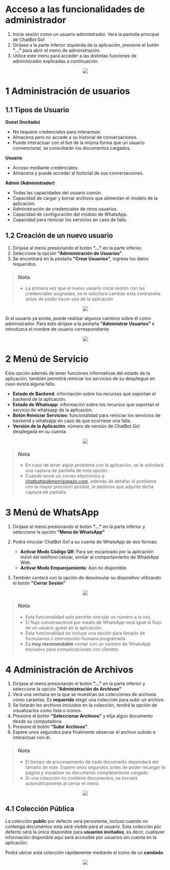 # Acceso a las funcionalidades de administrador
1. Inicie sesión como un usuario administrador. Verá la pantalla principal de ChatBot Go!
2. Diríjase a la parte inferior izquierda de la aplicación, presione el botón **"..."** para abrir el menú de administración.
3. Utilice este menú para acceder a las distintas funciones de administrador explicadas a continuación.
<p align="center">
  <img src="../assets/go_menu_ESP.png" />
</p>

# 1 Administración de usuarios
## 1.1 Tipos de Usuario
**Guest (Invitado)**
- No requiere credenciales para interactuar.
- Almacena pero no accede a su historial de conversaciones.
- Puede interactuar con el bot de la misma forma que un usuario convencional, se consultarán los documentos cargados.

**Usuario**
- Acceso mediante credenciales.
- Almacena y puede acceder al historial de sus conversaciones.

**Admin (Administrador)**
- Todas las capacidades del usuario común.
- Capacidad de cargar y borrar archivos que alimentan el modelo de la aplicación.
- Administración de credenciales de otros usuarios.
- Capacidad de configuración del módulo de WhatsApp.
- Capacidad para reiniciar los servicios en caso de fallo.

## 1.2 Creación de un nuevo usuario
1. Diríjase al menú presionando el botón **"..."** en la parte inferior.
2. Seleccione la opción **"Administración de Usuarios"**.
3. Se encontrará en la pestaña **"Crear Usuarios"**, ingrese los datos requeridos.

> ### Nota
> - La primera vez que el nuevo usuario inicie sesión con las credenciales asignadas, se le solicitará cambiar esta contraseña antes de poder hacer uso de la aplicación

<p align="center">
  <img src="../assets/go_usermenu_ESP.png" />
</p>

Si el usuario ya existe, puede realizar algunos cambios sobre él como administrador. Para esto diríjase a la pestaña **"Administrar Usuarios"** e introduzca el nombre de usuario correspondiente.

<p align="center">
  <img src="../assets/go_usermenu_admin_ESP.png" />
</p>

# 2 Menú de Servicio
Esta opción además de tener funciones informativas del estado de la aplicación, también permitirá reiniciar los servicios de su despliegue en caso exista alguna falla.
- **Estado de Backend**: información sobre los recursos que soportan el backend de la aplicación.
- **Estado de Whatsapp**: información sobre los recursos que soportan el servicio de whatsapp de la aplicación.
- **Botón Reiniciar Servicios**: funcionalidad para reiniciar los servicios de backend y whatsapp en caso de que ocurriese una falla.
- **Versión de la Aplicación**: número de versión de ChatBot Go! desplegada en su cuenta.

<p align="center">
  <img src="../assets/go_status_menu_ESP.png" />
</p>

> ### Nota
> - En caso de tener algún problema con la aplicación, se le solicitará una captura de pantalla de esta opción.
> - Cuando envíe un correo electrónico a chatbotgo@morrisopazo.com, además de detallar el problema con la mayor precisión posible, le pedimos que adjunte dicha captura de pantalla.

# 3 Menú de WhatsApp
1. Diríjase al menú presionando el botón **"..."** en la parte inferior y seleccione la opción **"Menú de WhatsApp"**
2. Podrá vincular ChatBot Go! a su cuenta de WhatsApp de dos formas:
   - **Activar Modo Código QR**: Para ser escaneado por la aplicación móvil del teléfono celular, similar al comportamiento de WhatsApp Web.
   - **Activar Modo Emparejamiento**: Aún no disponible.

3. También contará con la opción de desvincular su dispositivo utilizando el botón **"Cerrar Sesión"**

<p align="center">
  <img src="../assets/go_wsp_menu_ESP.png" />
</p>

> ### Nota
> - Esta funcionalidad solo permite vincular un número a la vez.
> - El flujo conversacional por medio de WhatsApp será igual al flujo de un usuario guest en la aplicación.
> - Esta funcionalidad no incluye una opción para llenado de formularios o intervención humana programada.
> - Es **muy recomendable** contar con un número de WhatsApp exclusivo para comunicaciones con clientes.

# 4 Administración de Archivos
1. Diríjase al menú presionando el botón **"..."** en la parte inferior y seleccione la opción **"Administración de Archivos"**
2. Verá una ventana en la que se muestran las colecciones de archivos como carpetas. Es **requerido** elegir una colección para subir un archivo.
3. Se listarán los archivos incluidos en la colección, tendrá la opción de visualizarlos como lista o íconos.
4. Presione el botón **"Seleccionar Archivos"** y elija algún documento desde su computadora.
5. Presione el botón **"Subir Archivos"**.
6. Espere unos segundos para finalmente observar el archivo subido e interactuar con él.

> ### Nota
> - El tiempo de procesamiento de cada documento dependerá del tamaño de este. Espere unos segundos antes de poder recargar la página y visualizar su documento completamente cargado.
> - Si una colección no contiene documentos, se borrará automáticamente al cerrar el menú.

<p align="center">
  <img src="../assets/go_documents_menu1_ESP.png" />
</p>

## 4.1 Colección Pública
La colección **public** por defecto será persistente, incluso cuando no contenga documentos esta será visible para el usuario. Esta colección por defecto será la única disponible para **usuarios invitados**, es decir, cualquier información disponible aquí será accesible por usuarios sin cuenta en la aplicación.

Podrá ubicar esta colección rápidamente mediante el ícono de un **candado**.

<p align="center">
  <img src="../assets/go_documents_menu2_ESP.png" />
</p>